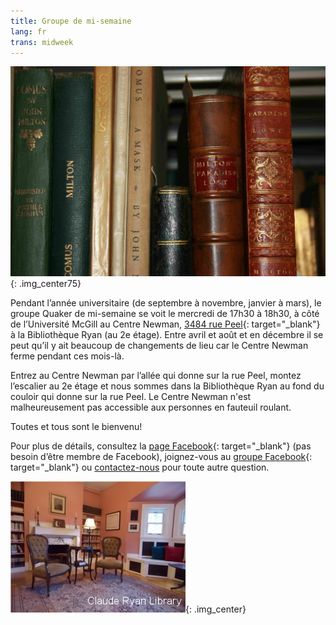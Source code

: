 ```yaml
---
title: Groupe de mi-semaine
lang: fr
trans: midweek
---
```

![Livres](/assets/images/Ryan-library_books.jpg){: .img_center75}

Pendant l’année universitaire (de septembre à novembre, janvier à mars), le groupe Quaker de mi-semaine se voit le mercredi de 17h30 à 18h30, à côté de l’Université McGill au Centre Newman, [3484 rue Peel](https://goo.gl/maps/MeQqk7m8Hegzx9Sz8){: target="_blank"} à la <i class="fas fa-book"></i> Bibliothèque Ryan (au 2e étage). Entre avril et août et en décembre il se peut qu’il y ait beaucoup de changements de lieu car le Centre Newman ferme pendant ces mois-là.

Entrez au Centre Newman par l’allée qui donne sur la rue Peel, montez l’escalier au 2e étage et nous sommes dans la Bibliothèque Ryan au fond du couloir qui donne sur la rue Peel. Le Centre Newman n'est malheureusement pas accessible aux personnes en fauteuil roulant.

Toutes et tous sont le bienvenu!

Pour plus de détails, consultez la [page Facebook](https://www.facebook.com/MontrealQuakers/){: target="_blank"} (pas besoin d’être membre de Facebook), joignez-vous au [groupe Facebook](https://www.facebook.com/groups/mtlmidweek/){: target="_blank"} ou [contactez-nous](contact-fr.html) pour toute autre question.

![Bibliothèque Ryan](/assets/images/ClaudeRyanLibrary.jpg){: .img_center}
